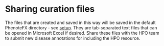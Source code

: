 # Sharing curation files 


The files that are created and saved in this way will be saved in the default PhenoteFX directory - 
see [setup](tutorial_setup.md). They are tab-separated text files that can be opened in Microsoft Excel if desired. 
Share these files with the HPO team to submit new disease annotations for including the HPO resource.